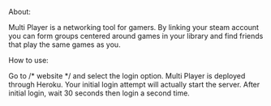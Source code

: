 About:

Multi Player is a networking tool for gamers. By linking your steam account you can form groups centered around games in your library and find friends that play the same games as you. 

How to use:

Go to /* website */ and select the login option. Multi Player is deployed through Heroku. Your initial login attempt will actually start the server. After initial login, wait 30 seconds then login a second time.
